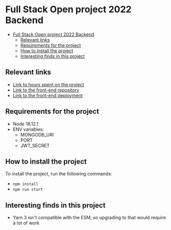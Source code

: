 # Full Stack Open project 2022 Backend

- [Full Stack Open project 2022 Backend](#full-stack-open-project-2022-backend)
  - [Relevant links](#relevant-links)
  - [Requirements for the project](#requirements-for-the-project)
  - [How to install the project](#how-to-install-the-project)
  - [Interesting finds in this project](#interesting-finds-in-this-project)

## Relevant links
- [Link to hours spent on the project](documentation/hoursUsed.md)
- [Link to the front-end repository](https://github.com/erictelkkala/FullStackOpenProject-FrontEnd)
- [Link to the front-end deployment](https://effulgent-bombolone-cf0607.netlify.app/)
  
## Requirements for the project

- Node 18.12.1
- ENV variables:
  - MONGODB_URI
  - PORT
  - JWT_SECRET

## How to install the project

To install the project, run the following commands:

- `npm install`
- `npm run start`

## Interesting finds in this project
- Yarn 3 isn't compatible with the ESM, so upgrading to that would require a lot of work
